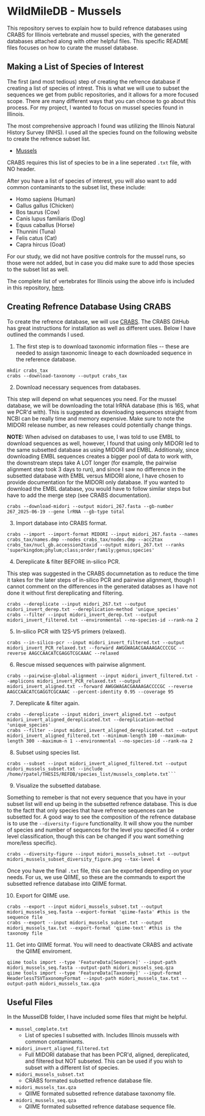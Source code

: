 # WildMileDB - Mussels 
This repository serves to explain how to build refrence databases using CRABS for Illinois vertebrate and mussel species, with the generated databases attached along with other helpful files. This specific README files focuses on how to curate the mussel database.

## Making a List of Species of Interest

The first (and most tedious) step of creating the refrence database if creating a list of species of intrest. This is what we will use to subset the sequences we get from public repositories, and it allows for a more focused scope. There are many different ways that you can choose to go about this process. For my project, I wanted to focus on mussel species found in Illinois.

The most comprehensive approach I found was utilizing the Illinois Natural History Survey (INHS). I used all the species found on the following website to create the refrence subset list. 

* [Mussels](https://mollusk.inhs.illinois.edu/species/freshwater-bivalves-of-illinois/)

CRABS requires this list of species to be in a line seperated `.txt` file, with NO header.

After you have a list of species of interest, you will also want to add common contaminants to the subset list, these include:
* Homo sapiens (Human)
* Gallus gallus (Chicken)
* Bos taurus (Cow)
* Canis lupus familiaris (Dog)
* Equus caballus (Horse)
* Thunnini (Tuna)
* Felis catus (Cat)
* Capra hircus (Goat)

For our study, we did not have positive controls for the mussel runs, so those were not added, but in case you did make sure to add those species to the subset list as well. 

The complete list of vertebrates for Illinois using the above info is included in this repository, [here](https://github.com/richapatel138/WildMileDB/blob/main/MusselDB/mussels_complete.txt).

## Creating Refrence Database Using CRABS

To create the refrence database, we will use [CRABS](https://github.com/gjeunen/reference_database_creator). The CRABS GitHub has great instructions for installation as well as different uses. Below I have outlined the commands I used. 

1. The first step is to download taxonomic information files -- these are needed to assign taxonomic lineage to each downloaded sequence in the reference database.
```
mkdir crabs_tax
crabs --download-taxonomy --output crabs_tax
```

2. Download necessary sequences from databases.

This step will depend on what sequences you need. For the mussel database, we will be downloading the total lrRNA database (this is 16S, what we PCR'd with). This is suggested as downloading sequences straight from NCBI can be really time and memory expensive. Make sure to note the MIDORI release number, as new releases could potentially change things. 

**NOTE:** When advised on databases to use, I was told to use EMBL to download sequences as well, however, I found that using only MIDORI led to the same subsetted database as using MIDORI and EMBL. Additionaly, since downloading EMBL sequences creates a bigger pool of data to work with, the downstream steps take A LOT longer (for example, the pairwise alignment step took 3 days to run), and since I saw no difference in the subsetted database with EMBL versus MIDORI alone, I have chosen to provide documentation for the MIDORI only database. If you wanted to download the EMBL database, you would have to follow similar steps but have to add the merge step (see CRABS documentation).  

```
crabs --download-midori --output midori_267.fasta --gb-number 267_2025-06-19 --gene lrRNA --gb-type total
```

3. Import database into CRABS format.

```
crabs --import --import-format MIDORI --input midori_267.fasta --names crabs_tax/names.dmp --nodes crabs_tax/nodes.dmp --acc2tax crabs_tax/nucl_gb.accession2taxid --output midori_267.txt --ranks 'superkingdom;phylum;class;order;family;genus;species'
```

4. Dereplicate & filter BEFORE in-silico PCR.

This step was suggested in the CRABS documnetation as to reduce the time it takes for the later steps of in-silico PCR and pairwise alignment, though I cannot comment on the differences in the generated databses as I have not done it without first dereplicating and filtering.

```
crabs --dereplicate --input midori_267.txt --output midori_invert_derep.txt --dereplication-method 'unique_species'
crabs --filter --input midori_invert_derep.txt --output midori_invert_filtered.txt --environmental --no-species-id --rank-na 2
```

5. In-silico PCR with 12S-V5 primers (relaxed). 
```
crabs --in-silico-pcr --input midori_invert_filtered.txt --output midori_invert_PCR_relaxed.txt --forward AWGGWAGACGAAAAGACCCCGC --reverse AAGCCAACATCGAGGTCGCAAAC --relaxed
```

6. Rescue missed sequences with pairwise alignment.
```
crabs --pairwise-global-alignment --input midori_invert_filtered.txt --amplicons midori_invert_PCR_relaxed.txt --output midori_invert_aligned.txt --forward AWGGWAGACGAAAAGACCCCGC --reverse AAGCCAACATCGAGGTCGCAAAC --percent-identity 0.95 --coverage 95
```

7. Dereplicate & filter again.
```
crabs --dereplicate --input midori_invert_aligned.txt --output midori_invert_aligned_dereplicated.txt --dereplication-method 'unique_species'
crabs --filter --input midori_invert_aligned_dereplicated.txt --output midori_invert_aligned_filtered.txt --minimum-length 100 --maximum-length 300 --maximum-n 1 --environmental --no-species-id --rank-na 2
```

8. Subset using species list.
```
crabs --subset --input midori_invert_aligned_filtered.txt --output midori_mussels_subset.txt --include /home/rpatel/THESIS/REFDB/species_list/mussels_complete.txt```
```

9. Visualize the subsetted database.

Something to remeber is that not every sequence that you have in your subset list will end up being in the subsetted refrence database. This is due to the factt that only species that have refrence sequences can be subsetted for. A good way to see the composition of the refrence database is to use the `--diversity-figure` functionality. It will show you the number of species and number of sequences for the level you specified (4 = order level classification, though this can be changed if you want something more/less specific). 

```
crabs --diversity-figure --input midori_mussels_subset.txt --output midori_mussels_subset_diversity_figure.png --tax-level 4
```

Once you have the final `.txt` file, this can be exported depending on your needs. For us, we use QIIME, so these are the commands to export the subsetted refrence database into QIIME format.

10. Export for QIIME use.

```
crabs --export --input midori_mussels_subset.txt --output midori_mussels_seq.fasta --export-format 'qiime-fasta' #this is the sequence file
crabs --export --input midori_mussels_subset.txt --output midori_mussels_tax.txt --export-format 'qiime-text' #this is the taxonomy file
```

11. Get into QIIME format. You will need to deactivate CRABS and activate the QIIME enviroment.

```
qiime tools import --type 'FeatureData[Sequence]' --input-path midori_mussels_seq.fasta --output-path midori_mussels_seq.qza
qiime tools import --type 'FeatureData[Taxonomy]' --input-format HeaderlessTSVTaxonomyFormat --input-path midori_mussels_tax.txt --output-path midori_mussels_tax.qza
```

## Useful Files

In the MusselDB folder, I have included some files that might be helpful. 

* `mussel_complete.txt`
  * List of species I subsetted with. Includes Illinois mussels with common contaminants. 
* `midori_invert_aligned_filtered.txt`
  * Full MIDORI database that has been PCR'd, aligned, dereplicated, and filtered but NOT subseted. This can be used if you wish to subset with a different list of species.
* `midori_mussels_subset.txt`
  * CRABS formated subsetted refrence database file.
* `midori_mussels_tax.qza`
  * QIIME formated subsetted refrence database taxonomy file.
* `midori_mussels_seq.qza`
  * QIIME formated subsetted refrence database sequence file.
